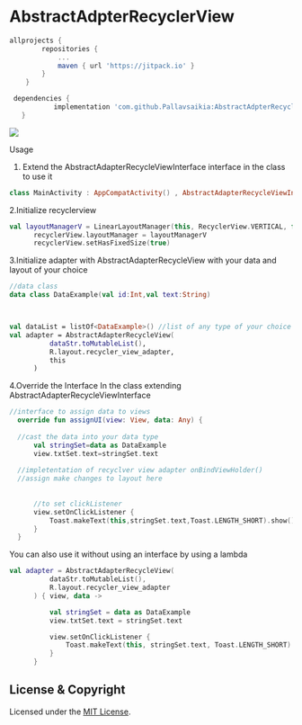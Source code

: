# AbstractAdpterRecyclerView


```groovy
allprojects {
		repositories {
			...
			maven { url 'https://jitpack.io' }
		}
	}
  ```
 
 ```groovy
  dependencies {
	        implementation 'com.github.Pallavsaikia:AbstractAdpterRecyclerView:$tag'
	}
  ```
  [![](https://jitpack.io/v/Pallavsaikia/AbstractAdpterRecyclerView.svg)](https://jitpack.io/#Pallavsaikia/AbstractAdpterRecyclerView)


  
  Usage
  
  1. Extend the AbstractAdapterRecycleViewInterface interface in the class to use it
  
   ```kotlin
  class MainActivity : AppCompatActivity() , AbstractAdapterRecycleViewInterface { }
   ```
   
  2.Initialize recyclerview
  ```kotlin
  val layoutManagerV = LinearLayoutManager(this, RecyclerView.VERTICAL, false)
        recyclerView.layoutManager = layoutManagerV
        recyclerView.setHasFixedSize(true)
  ```
  3.Initialize adapter with AbstractAdapterRecycleView with your data and layout of your choice
  ```kotlin
  //data class
  data class DataExample(val id:Int,val text:String)
  
  
  
  val dataList = listOf<DataExample>() //list of any type of your choice 
  val adapter = AbstractAdapterRecycleView(
            dataStr.toMutableList(),
            R.layout.recycler_view_adapter,
            this
        )
  ```
  
  4.Override the Interface In the class extending AbstractAdapterRecycleViewInterface
  ```kotlin
  //interface to assign data to views
    override fun assignUI(view: View, data: Any) {
    
    //cast the data into your data type
        val stringSet=data as DataExample
        view.txtSet.text=stringSet.text
	
	//impletentation of recyclver view adapter onBindViewHolder()
	//assign make changes to layout here
	
	
        //to set clickListener
        view.setOnClickListener {
            Toast.makeText(this,stringSet.text,Toast.LENGTH_SHORT).show()
        }
    }
  ```
  
  
  
  You can also use it without using an interface by using a lambda
  ```kotlin
  val adapter = AbstractAdapterRecycleView(
            dataStr.toMutableList(),
            R.layout.recycler_view_adapter
        ) { view, data ->

            val stringSet = data as DataExample
            view.txtSet.text = stringSet.text

            view.setOnClickListener {
                Toast.makeText(this, stringSet.text, Toast.LENGTH_SHORT).show()
            }
        }
  ```
  
  ## License & Copyright
 
  Licensed under the [MIT License](LICENSE).
